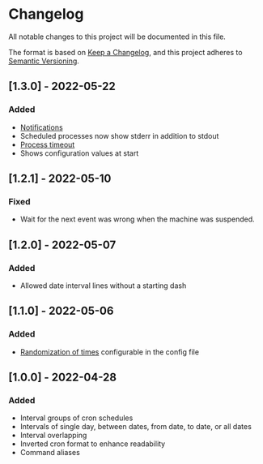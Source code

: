# Changelog
All notable changes to this project will be documented in this file.

The format is based on [Keep a Changelog](https://keepachangelog.com/en/1.0.0/),
and this project adheres to [Semantic Versioning](https://semver.org/spec/v2.0.0.html).

## [1.3.0] - 2022-05-22
### Added
- [Notifications](https://github.com/icalvo/sched/wiki/Home/_edit#notifications)
- Scheduled processes now show stderr in addition to stdout
- [Process timeout](https://github.com/icalvo/sched/wiki#process-timeout)
- Shows configuration values at start

## [1.2.1] - 2022-05-10
### Fixed
- Wait for the next event was wrong when the machine was suspended.

## [1.2.0] - 2022-05-07
### Added
- Allowed date interval lines without a starting dash

## [1.1.0] - 2022-05-06
### Added
- [Randomization of times](https://github.com/icalvo/sched/wiki#time-randomization) configurable in the config file

## [1.0.0] - 2022-04-28
### Added
- Interval groups of cron schedules
- Intervals of single day, between dates, from date, to date, or all dates
- Interval overlapping
- Inverted cron format to enhance readability
- Command aliases
